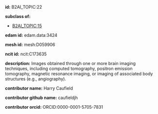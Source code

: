 **id:** B2AI_TOPIC:22

**subclass of:**

- [B2AI_TOPIC:15](../DataTopic.markdown)

**edam id:** edam.data:3424

**mesh id:** mesh:D059906

**ncit id:** ncit:C173635

**description:** Images obtained through one or more brain imaging techniques, including computed tomography, positron emission tomography, magnetic resonance imaging, or imaging of associated body structures (e.g., angiography).

**contributor name:** Harry Caufield

**contributor github name:** caufieldjh

**contributor orcid:** ORCID:0000-0001-5705-7831

